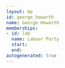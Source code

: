 ```yaml
---
layout: mp
id: george_howarth
name: George Howarth
memberships:
- id: lab
  name: Labour Party
  start: 
  end: 
autogenerated: true
---
```

